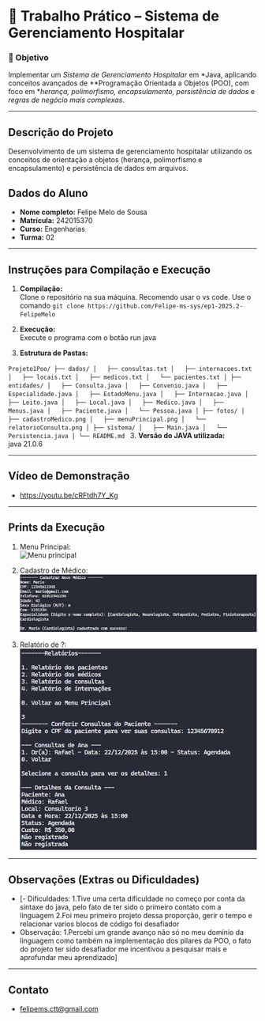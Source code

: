 # 🏥 Trabalho Prático – Sistema de Gerenciamento Hospitalar  

### 🎯 Objetivo  
Implementar um *Sistema de Gerenciamento Hospitalar* em *Java, aplicando conceitos avançados de **Programação Orientada a Objetos (POO), com foco em **herança, polimorfismo, encapsulamento, persistência de dados* e *regras de negócio mais complexas*.  

---
## Descrição do Projeto

Desenvolvimento de um sistema de gerenciamento hospitalar utilizando os conceitos de orientação a objetos (herança, polimorfismo e encapsulamento) e persistência de dados em arquivos.

## Dados do Aluno

- **Nome completo:** Felipe Melo de Sousa
- **Matrícula:** 242015370
- **Curso:** Engenharias
- **Turma:** 02

---

## Instruções para Compilação e Execução

1. **Compilação:**  
   Clone o repositório na sua máquina. Recomendo usar o vs code. Use o comando `git clone https://github.com/Felipe-ms-sys/ep1-2025.2-FelipeMelo`

2. **Execução:**  
   Execute o programa com o botão run java

3. **Estrutura de Pastas:**

`Projeto1Poo/
├── dados/
│   ├── consultas.txt
│   ├── internacoes.txt
│   ├── locais.txt
│   ├── medicos.txt
│   └── pacientes.txt
│
├── entidades/
│   ├── Consulta.java
│   ├── Convenio.java
│   ├── Especialidade.java
│   ├── EstadoMenu.java
│   ├── Internacao.java
│   ├── Leito.java
│   ├── Local.java
│   ├── Medico.java
│   ├── Menus.java
│   ├── Paciente.java
│   └── Pessoa.java
│
├── fotos/
│   ├── cadastroMedico.png
│   ├── menuPrincipal.png
│   └── relatorioConsulta.png
│
├── sistema/
│   ├── Main.java
│   └── Persistencia.java
│
└── README.md
`
3. **Versão do JAVA utilizada:**  
   java 21.0.6

---

## Vídeo de Demonstração

- https://youtu.be/cRFtdh7Y_Kg

---

## Prints da Execução

1. Menu Principal:  
   ![Menu principal](‎fotos/menuPrincipal.png)‎


2. Cadastro de Médico:  
   ‎![Cadastro de médicos](fotos/cadastroMedico.png)

3. Relatório de ?:  
   ‎![Relatório da consulta](fotos/relatorioConsulta.png)‎
   
---

## Observações (Extras ou Dificuldades)

- [- Dificuldades:
   1.Tive uma certa dificuldade no começo por conta da sintaxe do java, pelo fato de ter sido o primeiro contato com a linguagem
   2.Foi meu primeiro projeto dessa proporção, gerir o tempo e relacionar varios blocos de código foi desafiador
- Observação:
   1.Percebi um grande avanço não só no meu domínio da linguagem como também na implementação dos pilares da POO, o fato do projeto ter sido desafiador me incentivou a pesquisar mais e aprofundar meu aprendizado]

---

## Contato

- felipems.ctt@gmail.com
